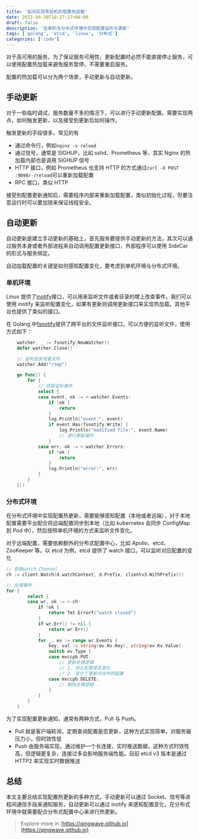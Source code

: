 ```yaml
---
title: '如何实现零宕机的配置热加载'
date: 2022-09-30T10:37:17+08:00
draft: false
description: '在单机与分布式环境中实现配置监听与更新'
tags: ['golang', 'etcd', 'linux', '分布式']
categories: ['code']
---
```


对于高可用的服务，为了保证服务可用性，更新配置时必然不能直接停止服务，可以使用配置热加载来避免服务暂停，不需要重启服务。

配置的热加载可以分为两个场景，手动更新与自动更新。

## 手动更新

对于一些临时调试，服务数量不多的情况下，可以进行手动更新配置。需要实现两点，如何触发更新，以及接受到更新后如何操作。

触发更新的手段很多，常见的有

- 通过命令行，例如`nginx -s reload`
- 通过信号，通常是 SIGHUP，比如 sshd、Prometheus 等，其实 Nginx 的热加载内部也是调用 SIGHUP 信号
- HTTP 接口，例如 Prometheus 也支持 HTTP 的方式通过`curl -X POST :9090/-/reload`可以重新加载配置
- RPC 接口，类似 HTTP

接受到配置更新通知后，需要程序内部来重新加载配置，类似初始化过程，但要注意运行时可以要加锁来保证线程安全。

## 自动更新

自动更新是建立手动更新的基础上，首先服务要提供手动更新的方法，其次可以通过服务本身或者外部进程来自动调用配置更新接口，外部程序可以使用 SideCar 的形式与服务绑定。

自动加载配置的关键是如何感知配置变化，要考虑到单机环境与分布式环境。

### 单机环境

Linux 提供了[inotify](https://man7.org/linux/man-pages/man7/inotify.7.html)接口，可以用来监听文件或者目录的增上改查事件。我们可以使用 inotify 来监听配置变化，如果有更新则调用更新接口来实现热加载。其他平台也提供了类似的接口。

在 Golang 中[fsnotify](https://github.com/fsnotify/fsnotify)提供了跨平台的文件监听接口，可以方便的监听文件，使用方式如下：

```go
    watcher, _ := fsnotify.NewWatcher()
    defer watcher.Close()

    // 监听目录或者文件
    watcher.Add("/tmp")

    go func() {
        for {
            // 获取监听事件
            select {
            case event, ok := <-watcher.Events:
                if !ok {
                    return
                }
                log.Println("event:", event)
                if event.Has(fsnotify.Write) {
                    log.Println("modified file:", event.Name)
                    // 进行更新操作
                }
            case err, ok := <-watcher.Errors:
                if !ok {
                    return
                }
                log.Println("error:", err)
            }
        }
    }()
```

### 分布式环境

在分布式环境中实现配置热更新，需要能够感知配置（本地或者远端），对于本地配置需要平台配合将远端配置同步到本地（比如 kubernetes 会同步 ConfigMap 到 Pod 中），然后按照单机环境的方式来监听文件变化。

对于远端配置，需要依赖额外的分布式配置中心，比如 Apollo、etcd、ZooKeeper 等。以 etcd 为例，etcd 提供了 watch 接口，可以监听对应配置的变化

```go
// 获取watch Channel
ch := client.Watch(d.watchContext, d.Prefix, clientv3.WithPrefix())

// 处理事件
for {
		select {
		case wr, ok := <-ch:
			if !ok {
				return fmt.Errorf("watch closed")
			}
			if wr.Err() != nil {
				return wr.Err()
			}
			for _, ev := range wr.Events {
				key, val := string(ev.Kv.Key), string(ev.Kv.Value)
				switch ev.Type {
				case mvccpb.PUT:
					// 更新处理逻辑
                    // 1. 对比配置是否变化
                    // 2. 变化了更新内存中的配置
				case mvccpb.DELETE:
					// 删除处理逻辑
				}
			}
		}
	}
```

为了实现配置更新通知，通常有两种方式，Pull 与 Push。

- Pull 就是客户端轮询，定期查询配置是否更新，这种方式实现简单，对服务器压力小，但时效性低
- Push 由服务端实现，通过维护一个长连接，实时推送数据，这种方式时效性高，但逻辑更复杂，连接过多会影响服务端性能。目前 etcd v3 版本是通过 HTTP2 来实现实时数据推送

## 总结

本文主要总结实现配置热更新的多种方式，手动更新可以通过 Socket、信号等进程间通信手段来通知服务，自动更新可以通过 inotify 来感知配置变化，在分布式环境中就需要配合分布式配置中心来进行热更新。

> Explore more in [https://qingwave.github.io](https://qingwave.github.io)
